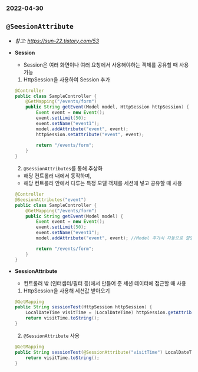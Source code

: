 ### 2022-04-30

## `@SeesionAttribute`
- *참고: https://sun-22.tistory.com/53*
- **Session**
  - Session은 여러 화면이나 여러 요청에서 사용해야하는 객체를 공유할 때 사용 가능
  1. HttpSession을 사용하여 Session 추가
    ```java
    @Controller
    public class SampleController {
        @GetMapping("/events/form")
        public String getEvent(Model model, HttpSession httpSession) {
            Event event = new Event();
            event.setLimit(50);
            event.setName("event1");
            model.addAttribute("event", event);
            httpSession.setAttribute("event", event);
            
            return "/events/form";
        }
    }
    ```
  2. `@SessionAttributes`를 통해 추상화
    - 해당 컨트롤러 내에서 동작하며, 
    - 해당 컨트롤러 안에서 다루는 특정 모델 객체를 세션에 넣고 공유할 때 사용
    ```java
    @Controller
    @SeesionAttributes("event")
    public class SampleController {
        @GetMapping("/events/form")
        public String getEvent(Model model) {
            Event event = new Event();
            event.setLimit(50);
            event.setName("event1");
            model.addAttribute("event", event); //Model 추가시 자동으로 할당
    
            return "/events/form";
        }
    }
    ```
  
- **SessionAttribute**
  - 컨트롤러 밖 (인터셉터/필터 등)에서 만들어 준 세션 데이터에 접근할 때 사용
  1. HttpSession을 사용해 세션값 받아오기
  ```java
  @GetMapping
  public String sessionTest(HttpSession httpSession) {
      LocalDateTime visitTime = (LocalDateTime) httpSession.getAttribute("visitTime");
      return visitTime.toString();
  }
  ```
  2. `@SessionAttribute` 사용
  ```java
  @GetMapping
  public String sessionTest(@SessionAttribute("visitTime") LocalDateTime visitTime) {
      return visitTime.toString();
  }
  ```

